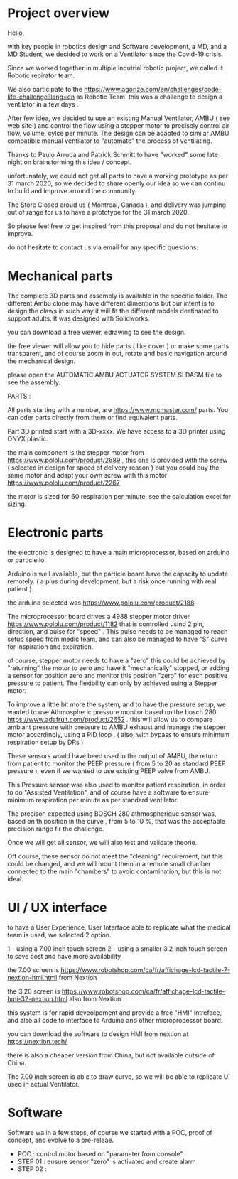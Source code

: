 # Project overview

Hello,

with key people in robotics design and Software development, a MD, and a MD Student, we decided to work on a Ventilator since the Covid-19 crisis.

Since we worked together in multiple indutrial robotic project, we called it Robotic repirator team.

We also participate to the https://www.agorize.com/en/challenges/code-life-challenge?lang=en as Robotic Team. this was a challenge to design a ventilator in a few days .

After few idea, we decided tu use an existing Manual Ventilator, AMBU ( see web site ) and control the flow using a stepper motor to precisely control air flow, volume, cylce per minute. The design can be adapted to similar AMBU compatible manual ventilator to "automate" the process of ventilating.

Thanks to Paulo Arruda and Patrick Schmitt to have "worked" some late night on brainstorming this idea / concept.

unfortunately, we could not get all parts to have a working prototype as per 31 march 2020, so we decided to share openly our idea so we can continu to build and improve around the community.

The Store Closed aroud us ( Montreal, Canada ), and delivery was jumping out of range for us to have a prototype for the 31 march 2020.

So please feel free to get inspired from this proposal and do not hesitate to improve.

do not hesitate to contact us via email for any specific questions.

# Mechanical parts

The complete 3D parts and assembly is available in the specific folder. The different Ambu clone may have different dimentions but our intent is to design the claws in such way it will fit the different models destinated to support adults.
It was designed with Solidworks.

you can download a free viewer, edrawing to see the design.

the free viewer will allow you to hide parts ( like cover ) or make some parts transparent, and of course zoom in out, rotate and basic navigation around the mechanical design.

please open the AUTOMATIC AMBU ACTUATOR SYSTEM.SLDASM file to see the assembly.

PARTS :

All parts starting with a number, are https://www.mcmaster.com/ parts. You can oder parts directly from them or find equivalent parts.

Part 3D printed start with a 3D-xxxx. We have access to a 3D printer using ONYX plastic.

the main component is the stepper motor from https://www.pololu.com/product/2689 , this one is provided with the screw ( selected in design for speed of delivery reason ) but you could buy the same motor and adapt your own screw with this motor https://www.pololu.com/product/2267

the motor is sized for 60 respiration per minute, see the calculation excel for sizing.

# Electronic parts

the electronic is designed to have a main microprocessor, based on arduino or particle.io.

Arduino is well available, but the particle board have the capacity to update remotely. ( a plus during development, but a risk once running with real patient ).

the arduino selected was https://www.pololu.com/product/2188

The microprocessor board drives a 4988 stepper motor driver https://www.pololu.com/product/1182 that is controlled usind 2 pin, direction, and pulse for "speed" . This pulse needs to be managed to reach setup speed from medic team, and can also be managed to have "S" curve for inspiration and expiration.

of course, stepper motor needs to have a "zero" this could be achieved by "returning" the motor to zero and have it "mechanically" stopped, or adding a sensor for position zero and monitor this position "zero" for each positive pressure to patient. The flexibility can only by achieved using a Stepper motor.

To improve a little bit more the system, and to have the pressure setup, we wanted to use Athmospheric pressure monitor based on the bosch 280 https://www.adafruit.com/product/2652 . this will allow us to compare ambiant pressure with pressure to AMBU exhaust and manage the stepper motor accordingly, using a PID loop . ( also, with bypass to ensure minimum respiration setup by DRs )

These sensors would have beed used in the output of AMBU, the return from patient to monitor the PEEP pressure ( from 5 to 20 as standard PEEP pressure ), even if we wanted to use existing PEEP valve from AMBU.

This Pressure sensor was also used to monitor patient respiration, in order to do "Assisted Ventilation", and of course have a software to ensure minimum respiration per minute as per standard ventilator.

The precison expected using BOSCH 280 athmospherique sensor was, based on th position in the curve , from 5 to 10 %, that was the acceptable precision range fir the challenge.

Once we will get all sensor, we will also test and validate theorie.

Off course, these sensor do not meet the "cleaning" requirement, but this could be changed, and we will mount them in a remote small chanber connected to the main "chambers" to avoid contamination, but this is not ideal.



# UI / UX interface 

to have a User Experience, User Interface able to replicate what the medical team is used, we selected 2 option. 

1 - using a 7.00 inch touch screen
2 - using a smaller 3.2 inch touch screen to save cost and have more availability 

the 7.00 screen is https://www.robotshop.com/ca/fr/affichage-lcd-tactile-7-nextion-hmi.html from Nextion

the 3.20 screen is https://www.robotshop.com/ca/fr/affichage-lcd-tactile-hmi-32-nextion.html also from Nextion

this system is for rapid deveolpement and provide a free "HMI" intreface, and also all code to interface to Arduino and other microprocessor board.

you can download the software to design HMI from nextion at https://nextion.tech/

there is also a cheaper version from China, but not available outside of China.

The 7.00 inch screen is able to draw curve, so we will be able to replicate UI used in actual Ventilator.


# Software 

Software wa in a few steps, of course we started with a POC, proof of concept, and evolve to a pre-releae.

- POC : control motor based on "parameter from console"
- STEP 01 : ensure sensor "zero" is activated and create alarm
- STEP 02 : 


